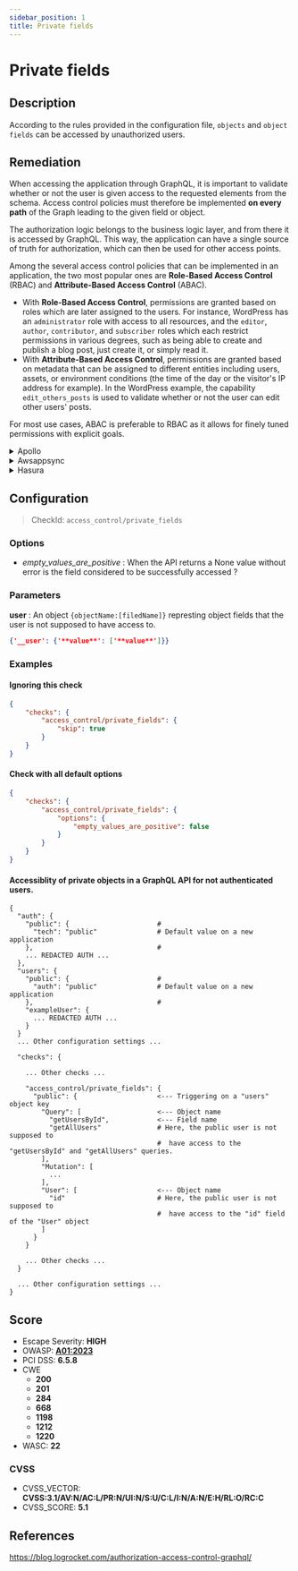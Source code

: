 ```yaml
---
sidebar_position: 1
title: Private fields
---
```


# Private fields

## Description

According to the rules provided in the configuration file, `objects` and `object fields` can be accessed by unauthorized users.

## Remediation

When accessing the application through GraphQL, it is important to validate whether or not the user is given access to the requested elements from the schema.
Access control policies must therefore be implemented **on every path** of the Graph leading to the given field or object.

The authorization logic belongs to the business logic layer, and from there it is accessed by GraphQL.
This way, the application can have a single source of truth for authorization, which can then be used for other access points.

Among the several access control policies that can be implemented in an application, the two most popular ones are **Role-Based Access Control** (RBAC) and **Attribute-Based Access Control** (ABAC).
  - With **Role-Based Access Control**, permissions are granted based on roles which are later assigned to the users. For instance, WordPress has an `administrator` role with access to all resources, and the `editor`, `author`, `contributor`, and `subscriber` roles which each restrict permissions in various degrees, such as being able to create and publish a blog post, just create it, or simply read it.
  - With **Attribute-Based Access Control**, permissions are granted based on metadata that can be assigned to different entities including users, assets, or environment conditions (the time of the day or the visitor's IP address for example). In the WordPress example, the capability `edit_others_posts` is used to validate whether or not the user can edit other users' posts.

For most use cases, ABAC is preferable to RBAC as it allows for finely tuned permissions with explicit goals.


<details>
    <summary>Apollo</summary>

See [Apollo's Access Control documentation](https://www.apollographql.com/docs/apollo-server/security/authentication/#in-resolvers).
For large scale applications, you'll want to use a specific package like [GraphQL Shield](https://github.com/maticzav/graphql-shield) for quick and easy Access Control management.


</details>

<details>
    <summary>Awsappsync</summary>

Appsync provides several methods for protecting critical information.
-To learn how to implement fine-grained access control, head over to https://docs.aws.amazon.com/appsync/latest/devguide/security-authz.html#fine-grained-access-control.


</details>

<details>
    <summary>Hasura</summary>

See Hasura's detailed [documentation for Authorization Management](https://hasura.io/docs/latest/graphql/core/auth/authorization/permission-rules/).


</details>

## Configuration

> CheckId: `access_control/private_fields`

### Options

- *empty_values_are_positive* : When the API returns a None value without error is the field considered to be successfully accessed ?


### Parameters


**user** : An object `{objectName:[filedName]}` represting object fields that the user is not supposed to have access to.

```json
{'__user': {'**value**': ['**value**']}}
```




### Examples


#### Ignoring this check

```json
{
    "checks": {
        "access_control/private_fields": {
            "skip": true
        }
    }
}
```


#### Check with all default options

```json
{
    "checks": {
        "access_control/private_fields": {
            "options": {
                "empty_values_are_positive": false
            }
        }
    }
}
```


#### Accessiblity of private objects in a GraphQL API for not authenticated users.

```
{
  "auth": {
    "public": {                      #   
      "tech": "public"               # Default value on a new application 
    },                               #
    ... REDACTED AUTH ...
  },
  "users": {                         
    "public": {                      #
      "auth": "public"               # Default value on a new application 
    },                               #
    "exampleUser": {
      ... REDACTED AUTH ...
    }
  }
  ... Other configuration settings ...

  "checks": {

    ... Other checks ...

    "access_control/private_fields": {
      "public": {                    <--- Triggering on a "users" object key
        "Query": [                   <--- Object name
          "getUsersById",            <--- Field name
          "getAllUsers"              # Here, the public user is not supposed to 
                                     #  have access to the "getUsersById" and "getAllUsers" queries.
        ],
        "Mutation": [
          ...
        ],
        "User": [                    <--- Object name
          "id"                       # Here, the public user is not supposed to
                                     #  have access to the "id" field of the "User" object
        ]
      }
    }

    ... Other checks ...
  }

  ... Other configuration settings ...
}
```





## Score

- Escape Severity: **<span className="high-severity">HIGH</span>**
- OWASP: **[A01:2023](https://github.com/OWASP/API-Security/blob/master/2023/en/src/0xa1-broken-object-level-authorization.md)**
- PCI DSS: **6.5.8**
- CWE
  - **200**
  - **201**
  - **284**
  - **668**
  - **1198**
  - **1212**
  - **1220**
- WASC: **22**



### CVSS

- CVSS_VECTOR: **CVSS:3.1/AV:N/AC:L/PR:N/UI:N/S:U/C:L/I:N/A:N/E:H/RL:O/RC:C**
- CVSS_SCORE: **5.1**

## References

https://blog.logrocket.com/authorization-access-control-graphql/
